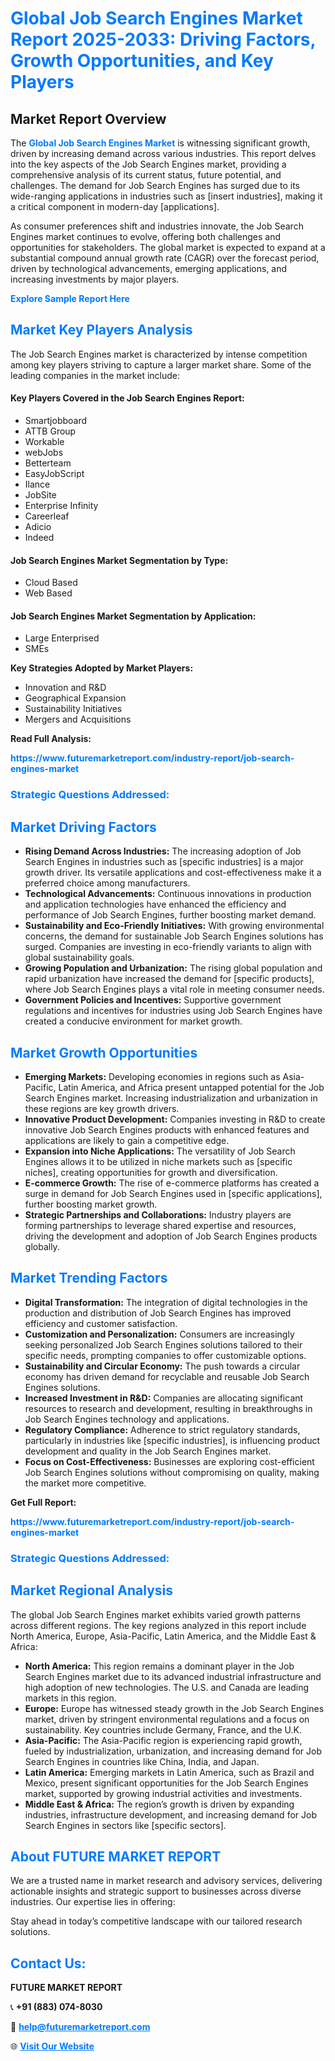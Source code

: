 <h1 style="color: #007BFF;">Global Job Search Engines Market Report 2025-2033: Driving Factors, Growth Opportunities, and Key Players</h1>

<section id="overview">
<h2>Market Report Overview</h2>
<p>The <a href="https://www.futuremarketreport.com/industry-report/job-search-engines-market" style="color: #007BFF; text-decoration: none;"><strong>Global Job Search Engines Market</strong></a> is witnessing significant growth, driven by increasing demand across various industries. This report delves into the key aspects of the Job Search Engines market, providing a comprehensive analysis of its current status, future potential, and challenges. The demand for Job Search Engines has surged due to its wide-ranging applications in industries such as [insert industries], making it a critical component in modern-day [applications].</p>
<p>As consumer preferences shift and industries innovate, the Job Search Engines market continues to evolve, offering both challenges and opportunities for stakeholders. The global market is expected to expand at a substantial compound annual growth rate (CAGR) over the forecast period, driven by technological advancements, emerging applications, and increasing investments by major players.</p>
</section>

<section id="overview">
<p><a href="https://www.futuremarketreport.com/request-sample/reportId=41026" style="color: #007BFF; text-decoration: none;"><strong>Explore Sample Report Here</strong></a></p>
</section>

<section id="key-players">
<h2 style="color: #007BFF;">Market Key Players Analysis</h2>
<p>The Job Search Engines market is characterized by intense competition among key players striving to capture a larger market share. Some of the leading companies in the market include:</p>
<h4>Key Players Covered in the Job Search Engines Report:</h4>
<ul><li>Smartjobboard</li><li>ATTB Group</li><li>Workable</li><li>webJobs</li><li>Betterteam</li><li>EasyJobScript</li><li>Ilance</li><li>JobSite</li><li>Enterprise Infinity</li><li>Careerleaf</li><li>Adicio</li><li>Indeed</li></ul>
<h4>Job Search Engines Market Segmentation by Type:</h4>
<ul><li>Cloud Based</li><li>Web Based</li></ul>

<h4>Job Search Engines Market Segmentation by Application:</h4>
<ul><li>Large Enterprised</li><li>SMEs</li></ul>
<p><strong>Key Strategies Adopted by Market Players:</strong></p>
<ul>
<li>Innovation and R&D</li>
<li>Geographical Expansion</li>
<li>Sustainability Initiatives</li>
<li>Mergers and Acquisitions</li>
</ul>
</section>

<section>
<p><strong>Read Full Analysis: </strong></p><a href="https://www.futuremarketreport.com/industry-report/job-search-engines-market" style="color: #007BFF; text-decoration: none;"><strong>https://www.futuremarketreport.com/industry-report/job-search-engines-market</strong></a>
<h3 style="color: #007BFF;">Strategic Questions Addressed:</h3>
</section>

<section id="driving-factors">
<h2 style="color: #007BFF;">Market Driving Factors</h2>
<ul>
<li><strong>Rising Demand Across Industries:</strong> The increasing adoption of Job Search Engines in industries such as [specific industries] is a major growth driver. Its versatile applications and cost-effectiveness make it a preferred choice among manufacturers.</li>
<li><strong>Technological Advancements:</strong> Continuous innovations in production and application technologies have enhanced the efficiency and performance of Job Search Engines, further boosting market demand.</li>
<li><strong>Sustainability and Eco-Friendly Initiatives:</strong> With growing environmental concerns, the demand for sustainable Job Search Engines solutions has surged. Companies are investing in eco-friendly variants to align with global sustainability goals.</li>
<li><strong>Growing Population and Urbanization:</strong> The rising global population and rapid urbanization have increased the demand for [specific products], where Job Search Engines plays a vital role in meeting consumer needs.</li>
<li><strong>Government Policies and Incentives:</strong> Supportive government regulations and incentives for industries using Job Search Engines have created a conducive environment for market growth.</li>
</ul>
</section>

<section id="growth-opportunities">
<h2 style="color: #007BFF;">Market Growth Opportunities</h2>
<ul>
<li><strong>Emerging Markets:</strong> Developing economies in regions such as Asia-Pacific, Latin America, and Africa present untapped potential for the Job Search Engines market. Increasing industrialization and urbanization in these regions are key growth drivers.</li>
<li><strong>Innovative Product Development:</strong> Companies investing in R&D to create innovative Job Search Engines products with enhanced features and applications are likely to gain a competitive edge.</li>
<li><strong>Expansion into Niche Applications:</strong> The versatility of Job Search Engines allows it to be utilized in niche markets such as [specific niches], creating opportunities for growth and diversification.</li>
<li><strong>E-commerce Growth:</strong> The rise of e-commerce platforms has created a surge in demand for Job Search Engines used in [specific applications], further boosting market growth.</li>
<li><strong>Strategic Partnerships and Collaborations:</strong> Industry players are forming partnerships to leverage shared expertise and resources, driving the development and adoption of Job Search Engines products globally.</li>
</ul>
</section>

<section id="trending-factors">
<h2 style="color: #007BFF;">Market Trending Factors</h2>
<ul>
<li><strong>Digital Transformation:</strong> The integration of digital technologies in the production and distribution of Job Search Engines has improved efficiency and customer satisfaction.</li>
<li><strong>Customization and Personalization:</strong> Consumers are increasingly seeking personalized Job Search Engines solutions tailored to their specific needs, prompting companies to offer customizable options.</li>
<li><strong>Sustainability and Circular Economy:</strong> The push towards a circular economy has driven demand for recyclable and reusable Job Search Engines solutions.</li>
<li><strong>Increased Investment in R&D:</strong> Companies are allocating significant resources to research and development, resulting in breakthroughs in Job Search Engines technology and applications.</li>
<li><strong>Regulatory Compliance:</strong> Adherence to strict regulatory standards, particularly in industries like [specific industries], is influencing product development and quality in the Job Search Engines market.</li>
<li><strong>Focus on Cost-Effectiveness:</strong> Businesses are exploring cost-efficient Job Search Engines solutions without compromising on quality, making the market more competitive.</li>
</ul>
</section>

<section>
<p><strong>Get Full Report: </strong></p><a href="https://www.futuremarketreport.com/industry-report/job-search-engines-market" style="color: #007BFF; text-decoration: none;"><strong>https://www.futuremarketreport.com/industry-report/job-search-engines-market</strong></a>
<h3 style="color: #007BFF;">Strategic Questions Addressed:</h3>
</section>


<section id="regional-analysis">
<h2 style="color: #007BFF;">Market Regional Analysis</h2>
<p>The global Job Search Engines market exhibits varied growth patterns across different regions. The key regions analyzed in this report include North America, Europe, Asia-Pacific, Latin America, and the Middle East & Africa:</p>
<ul>
<li><strong>North America:</strong> This region remains a dominant player in the Job Search Engines market due to its advanced industrial infrastructure and high adoption of new technologies. The U.S. and Canada are leading markets in this region.</li>
<li><strong>Europe:</strong> Europe has witnessed steady growth in the Job Search Engines market, driven by stringent environmental regulations and a focus on sustainability. Key countries include Germany, France, and the U.K.</li>
<li><strong>Asia-Pacific:</strong> The Asia-Pacific region is experiencing rapid growth, fueled by industrialization, urbanization, and increasing demand for Job Search Engines in countries like China, India, and Japan.</li>
<li><strong>Latin America:</strong> Emerging markets in Latin America, such as Brazil and Mexico, present significant opportunities for the Job Search Engines market, supported by growing industrial activities and investments.</li>
<li><strong>Middle East & Africa:</strong> The region’s growth is driven by expanding industries, infrastructure development, and increasing demand for Job Search Engines in sectors like [specific sectors].</li>
</ul>
</section>

<footer>
<h2 style="color: #007BFF;">About FUTURE MARKET REPORT</h2>
<p>We are a trusted name in market research and advisory services, delivering actionable insights and strategic support to businesses across diverse industries. Our expertise lies in offering:</p>

<p>Stay ahead in today’s competitive landscape with our tailored research solutions.</p>

<h2 style="color: #007BFF;">Contact Us:</h2>
<p><strong>FUTURE MARKET REPORT</strong></p>
<p>📞 <strong>+91 (883) 074-8030</strong></p>
<p>📧 <strong><a href="mailto:help@futuremarketreport.com" style="color: #007BFF;">help@futuremarketreport.com</a></strong></p>
<p>🌐 <strong><a href="https://www.futuremarketreport.com/" style="color: #007BFF;">Visit Our Website</a></strong></p>
</footer>